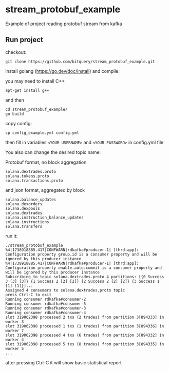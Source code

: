 # stream_protobuf_example
Example of project reading protobuf stream from kafka

## Run project

checkout:

```
git clone https://github.com/bitquery/stream_protobuf_example.git
```

install golang (https://go.dev/doc/install) and compile:

you may need to install C++

```
apt-get install g++
```

and then 

```
cd stream_protobuf_example/
go build
```



copy config:

```
cp config_example.yml config.yml
```

then fill in variables ```<YOUR USERNAME>``` and ```<YOUR PASSWORD>``` in config.yml file


You also can change the desired topic name:

Protobuf format, no block aggregation
```
solana.dextrades.proto
solana.tokens.proto
solana.transactions.proto
```

and json format, aggregated by block
```
solana.balance_updates
solana.dexorders
solana.dexpools
solana.dextrades
solana.instruction_balance_updates
solana.instructions
solana.transfers
```

run it:

```
./stream_protobuf_example 
%4|1738918885.417|CONFWARN|rdkafka#producer-1| [thrd:app]: Configuration property group.id is a consumer property and will be ignored by this producer instance
%4|1738918885.417|CONFWARN|rdkafka#producer-1| [thrd:app]: Configuration property enable.auto.commit is a consumer property and will be ignored by this producer instance
Subscribing to topic solana.dextrades.proto 4 partitions: [{0 Success 3 [3] [3]} {1 Success 2 [2] [2]} {2 Success 2 [2] [2]} {3 Success 1 [1] [1]}]...
Assigned 4 consumers to solana.dextrades.proto topic
press Ctrl-C to exit
Running consumer rdkafka#consumer-2
Running consumer rdkafka#consumer-5
Running consumer rdkafka#consumer-3
Running consumer rdkafka#consumer-4
slot 319062398 processed 2 txs (2 trades) from partition 3[894333] in worker 3
slot 319062398 processed 1 txs (1 trades) from partition 3[894336] in worker 7
slot 319062398 processed 4 txs (6 trades) from partition 3[894332] in worker 4
slot 319062398 processed 5 txs (8 trades) from partition 3[894335] in worker 5
...
```

after pressing Ctrl-C it will show basic statistical report